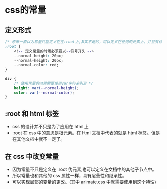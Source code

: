 <!--
 * @Author: x09898 coder_xujie@163.com
 * @Date: 2022-05-09 20:54:21
 * @LastEditors: x09898 coder_xujie@163.com
 * @FilePath: \HTML-CSS-Javascript-\HTML+CSS\CSS部分\CSS知识块\CSS的常量.md
 * @Description: 
-->
# css的常量

## 定义形式

```css
/* 原来一直以为常量只能定义在在:root上,其实不是的，可以定义在任何的元素上。并且有作用域,通常定义在:root上因为他是根元素 */
:root {
    <!-- 定义常量的时候必须要以--符号开头 -->
    --normal-height: 20px;
    --normal-height: 20px;
    --normal-color: red;
}

div {
    /* 使用常量的时候需要使用var字符来引用 */
    height: var(--normal-height);
    color: var(--normal-color);
}
```

## :root 和 html 标签

* css 的设计并不只是为了应用在 html 上
* :root 在 css 中的意思是根元素。在 html 文档中代表的就是 html 标签。但是在其他文档中就不一定了。

## 在 css 中改变常量

* 因为常量不只是定义在 :root 伪元素,也可以定义在文档中的其他子节点中。
* 所以常量也和其他的 css 属性一样，具有层叠性和继承性。
* 可以实现局部的变量的更改。(其中 animate.css 中就需要使用到这个特性)
